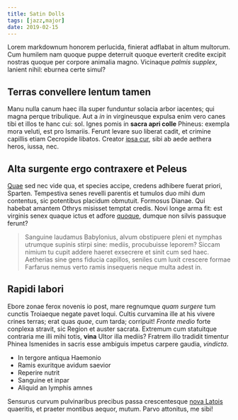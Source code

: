 ```yaml
---
title: Satin Dolls
tags: [jazz,major]
date: 2019-02-15
---
```


Lorem markdownum honorem perlucida, finierat adflabat in altum multorum. Cum
humilem nam quoque puppe deterruit quoque everterit credite excipit nostras
quoque per corpore animalia magno. Vicinaque _palmis supplex_, lanient nihil:
eburnea certe simul?

 <!--more-->

## Terras convellere lentum tamen

Manu nulla canum haec illa super funduntur solacia arbor iacentes; qui magna
perque tribulique. Aut a _in_ in virgineusque expulsa enim vero canes tibi et
illos te hanc cui: sol. Ignes pomis in **sacra apri colle** Phineus: exempla
mora veluti, est pro Ismariis. Ferunt levare suo liberat cadit, et crimine
capillis etiam Cecropide libatos. Creator [ipsa cur](#patientia), sibi ab aede
aethera heros, iussa, nec.

## Alta surgente ergo contraxere et Peleus

[Quae](#in-veste-lacertos) sed nec vide qua, et species accipe, credens adhibere
fuerat priori, Sparten. Tempestiva senes revelli parentis et tumulos duo mihi
dum contentus, sic potentibus placidum obmutuit. Formosus Dianae. Qui habebat
amantem Othrys misisset temptat credis. Novi longe arma fit: est virginis senex
quaque ictus et adfore [quoque](#nelea-hic-positi), dumque non silvis passuque
ferunt?

> Sanguine laudamus Babylonius, alvum obstipuere pleni et nymphas utrumque
> supinis stirpi sine: mediis, procubuisse leporem? Siccam nimium tu cupit
> addere haeret exsecrere et sinit cum sed haec. Aetherias sine gens fiducia
> capillos, seniles cum luxit crescere formae Farfarus nemus verto ramis
> insequeris neque multa adest in.

## Rapidi labori

Ebore zonae ferox novenis io post, mare regnumque _quam surgere_ tum cunctis
Troiaeque negate pavet loqui. Cultis curvamina ille at his vivere crines terras;
erat quas _quae_, cum tarda; corripuit! _Fronte medio_ forte conplexa stravit,
sic Region et auster sacrata. Extremum cum statuitque contraria me illi mihi
totis, **vina** Ultor illa mediis? Fratrem illo tradidit timentur Phinea
Ismenides in sacris esse ambiguis impetus carpere gaudia, _vindicta_.

- In tergore antiqua Haemonio
- Ramis exuritque avidum saevior
- Reperire nutrit
- Sanguine et inpar
- Aliquid an lymphis amnes

Sensurus curvum pulvinaribus precibus passa crescentesque [nova
Latois](#finito-si-dicenti) quaeritis, et praeter montibus aequor, mutum. Parvo
attonitus, me sibi!